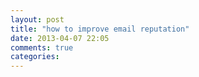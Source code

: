 ```yaml
---
layout: post
title: "how to improve email reputation"
date: 2013-04-07 22:05
comments: true
categories: 
---
```

